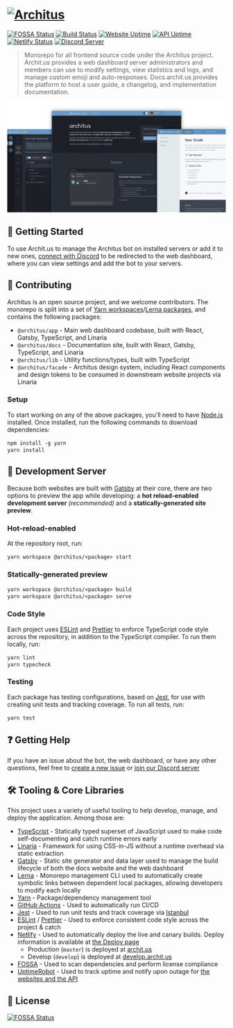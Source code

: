 <h1><a href="https://archit.us/"><img alt="Architus" width="340" src="https://raw.githubusercontent.com/architus/archit.us/feature/gatsby-migration/.shared/readme-logo.svg" /></a></h1>

[![FOSSA Status](https://app.fossa.com/api/projects/git%2Bgithub.com%2Farchitus%2Farchit.us.svg?type=shield)](https://app.fossa.com/projects/git%2Bgithub.com%2Farchitus%2Farchit.us?ref=badge_shield) [![Build Status](https://travis-ci.org/architus/archit.us.svg?branch=master)](https://travis-ci.org/architus/archit.us) [![Website Uptime](https://img.shields.io/uptimerobot/ratio/7/m782992402-55108abd64186f416df0be18.svg?label=website%20uptime)](https://status.archit.us/) [![API Uptime](https://img.shields.io/uptimerobot/ratio/7/m782992399-3443671051db8aeaecfe7434.svg?label=API%20uptime)](https://status.archit.us/) [![Netlify Status](https://api.netlify.com/api/v1/badges/bbdc33fe-8cac-4466-beaa-97ea193d92f9/deploy-status)](https://app.netlify.com/sites/architus/deploys)  [![Discord Server](https://img.shields.io/discord/607637793107345431?color=7289DA&logo=discord&logoColor=white)](https://discord.gg/FpyhED)

> Monorepo for all frontend source code under the Architus project. Archit.us provides a web dashboard server administrators and members can use to modify settings, view statistics and logs, and manage custom emoji and auto-responses. Docs.archit.us provides the platform to host a user guide, a changelog, and implementation documentation.

[![Web dashboard](./.shared/readme-thumbnail.png)](https://archit.us/app)

## 🚀 Getting Started

To use Archit.us to manage the Architus bot on installed servers or add it to new ones, [connect with Discord](https://api.archit.us/session/login) to be redirected to the web dashboard, where you can view settings and add the bot to your servers.

## 💁 Contributing

Architus is an open source project, and we welcome contributors. The monorepo is split into a set of [Yarn workspaces](https://classic.yarnpkg.com/en/docs/workspaces/)/[Lerna packages](https://lerna.js.org/), and contains the following packages:

- `@architus/app` - Main web dashboard codebase, built with React, Gatsby, TypeScript, and Linaria
- `@architus/docs` - Documentation site, built with React, Gatsby, TypeScript, and Linaria
- `@architus/lib` - Utility functions/types, built with TypeScript
- `@architus/facade` - Architus design system, including React components and design tokens to be consumed in downstream website projects via Linaria

### Setup

To start working on any of the above packages, you'll need to have [Node.js](https://nodejs.org/en/download/) installed. Once installed, run the following commands to download dependencies:

```console
npm install -g yarn
yarn install
```

## 📡 Development Server

Because both websites are built with [Gatsby](https://gatsbyjs.org) at their core, there are two options to preview the app while developing: a **hot reload-enabled development server** *(recommended)* and a **statically-generated site preview**.

### Hot-reload-enabled

At the repository root, run:

```console
yarn workspace @architus/<package> start
```

### Statically-generated preview

```console
yarn workspace @architus/<package> build
yarn workspace @architus/<package> serve
```

### Code Style

Each project uses [ESLint](https://eslint.org/) and [Prettier](https://prettier.io/) to enforce TypeScript code style across the repository, in addition to the TypeScript compiler. To run them locally, run:

```console
yarn lint
yarn typecheck
```

### Testing

Each package has testing configurations, based on [Jest](https://jestjs.io/), for use with creating unit tests and tracking coverage. To run all tests, run:

```console
yarn test
```

## ❓ Getting Help

If you have an issue about the bot, the web dashboard, or have any other questions, feel free to [create a new issue](https://github.com/architus/archit.us/issues/new) or [join our Discord server](https://discord.gg/FpyhED)

## 🛠 Tooling & Core Libraries

This project uses a variety of useful tooling to help develop, manage, and deploy the application. Among those are:

- [TypeScript](https://www.typescriptlang.org/) - Statically typed superset of JavaScript used to make code self-documenting and catch runtime errors early
- [Linaria](https://github.com/callstack/linaria) - Framework for using CSS-in-JS without a runtime overhead via static extraction
- [Gatsby](https://gatsbyjs.org) - Static site generator and data layer used to manage the build lifecycle of both the docs website and the web dashboard
- [Lerna](https://lerna.js.org/) - Monorepo management CLI used to automatically create symbolic links between dependent local packages, allowing developers to modify each locally
- [Yarn](https://yarnpkg.com/) - Package/dependency management tool
- [GitHub Actions](https://github.com/features/actions) - Used to automatically run CI/CD
- [Jest](https://jestjs.io/) - Used to run unit tests and track coverage via [Istanbul](https://istanbul.js.org/)
- [ESLint](https://eslint.org/) / [Prettier](https://prettier.io/) - Used to enforce consistent code style across the project & catch
- [Netlify](https://www.netlify.com/) - Used to automatically deploy the live and canary builds. Deploy information is available at [the Deploy page](https://app.netlify.com/sites/architus/deploys)
  - Production (`master`) is deployed at [archit.us](https://archit.us/)
  - Develop (`develop`) is deployed at [develop.archit.us](https://develop.archit.us/)
- [FOSSA](https://fossa.com/) - Used to scan dependencies and perform license compliance
- [UptimeRobot](uptimerobot.com) - Used to track uptime and notify upon outage for [the websites and the API](https://status.archit.us/)

## 📜 License

[![FOSSA Status](https://app.fossa.io/api/projects/git%2Bgithub.com%2Farchitus%2Farchit.us.svg?type=large)](https://app.fossa.io/projects/git%2Bgithub.com%2Farchitus%2Farchit.us?ref=badge_large)
